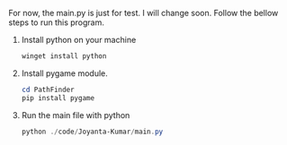 For now, the main.py is just for test. I will change soon.
Follow the bellow steps to run this program.

1. Install python on your machine
    ```ps1
    winget install python
    ```
2. Install pygame module.
    ```ps1
    cd PathFinder
    pip install pygame
    ```
3. Run the main file with python
    ```ps1
    python ./code/Joyanta-Kumar/main.py
    ```

